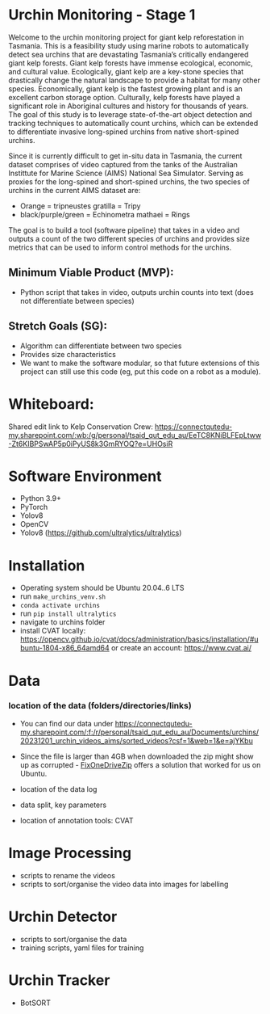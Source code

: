 # Urchin Monitoring - Stage 1

Welcome to the urchin monitoring project for giant kelp reforestation in Tasmania. This is a feasibility study using marine robots to automatically detect sea urchins that are devastating Tasmania’s critically endangered giant kelp forests. Giant kelp forests have immense ecological, economic, and cultural value. Ecologically, giant kelp are a key-stone species that drastically change the natural landscape to provide a habitat for many other species. Economically, giant kelp is the fastest growing plant and is an excellent carbon storage option. Culturally, kelp forests have played a significant role in Aboriginal cultures and history for thousands of years. The goal of this study is to leverage state-of-the-art object detection and tracking techniques to automatically count urchins, which can be extended to differentiate invasive long-spined urchins from native short-spined urchins. 

Since it is currently difficult to get in-situ data in Tasmania, the current dataset comprises of video captured from the tanks of the Australian Instittute for Marine Science (AIMS) National Sea Simulator.  Serving as proxies for the long-spined and short-spined urchins, the two species of urchins in the current AIMS dataset are:

  - Orange = tripneustes gratilla = Tripy
  - black/purple/green = Echinometra mathaei = Rings

The goal is to build a tool (software pipeline) that takes in a video and outputs a count of the two different species of urchins and provides size metrics that can be used to inform control methods for the urchins. 

## Minimum Viable Product (MVP):
- Python script that takes in video, outputs urchin counts into text (does not differentiate between species)

## Stretch Goals (SG):
- Algorithm  can differentiate between two species
- Provides size characteristics
- We want to make the software modular, so that future extensions of this project can still use this code (eg, put this code on a robot as a module). 

# Whiteboard:
Shared edit link to Kelp Conservation Crew:
https://connectqutedu-my.sharepoint.com/:wb:/g/personal/tsaid_qut_edu_au/EeTC8KNiBLFEpLtww-Zt6KIBPSwAP5p0iPyUS8k3GmRYOQ?e=UHOsiR

# Software Environment
- Python 3.9+
- PyTorch
- Yolov8
- OpenCV
- Yolov8 (https://github.com/ultralytics/ultralytics)

# Installation
- Operating system should be Ubuntu 20.04..6 LTS
- run `make_urchins_venv.sh`
- `conda activate urchins`
- run `pip install ultralytics` 
- navigate to urchins folder
- install CVAT locally: https://opencv.github.io/cvat/docs/administration/basics/installation/#ubuntu-1804-x86_64amd64 or create an account: https://www.cvat.ai/

# Data
### location of the data (folders/directories/links)
- You can find our data under https://connectqutedu-my.sharepoint.com/:f:/r/personal/tsaid_qut_edu_au/Documents/urchins/20231201_urchin_videos_aims/sorted_videos?csf=1&web=1&e=ajYKbu
- Since the file is larger than 4GB when downloaded the zip might show up as corrupted - [FixOneDriveZip](https://github.com/pmqs/Fix-OneDrive-Zip) offers a solution that worked for us on Ubuntu. 
  
- location of the data log
- data split, key parameters
- location of annotation tools: CVAT

# Image Processing
- scripts to rename the videos
- scripts to sort/organise the video data into images for labelling

# Urchin Detector
- scripts to sort/organise the data 
- training scripts, yaml files for training 

# Urchin Tracker
- BotSORT



